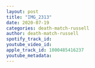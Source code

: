 ```yaml
---
layout: post
title: "IMG_2313"
date: 2020-07-19
categories: death-match-russell
author: death-match-russell
spotify_track_id: 
youtube_video_id: 
apple_track_id: 1000485416237
youtube_metadata: 
---
```

